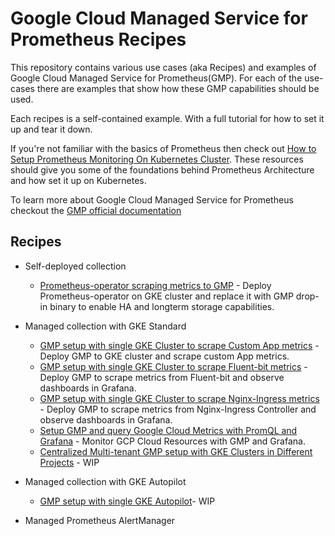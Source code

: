 # Google Cloud Managed Service for Prometheus Recipes

This repository contains various use cases (aka Recipes) and examples of Google Cloud Managed Service for Prometheus(GMP). For each of the use-cases there are examples that show how these GMP capabilities should be used.

Each recipes is a self-contained example. With a full tutorial for how to set it up and tear it down.

If you're not familiar with the basics of Prometheus then check out [How to Setup Prometheus Monitoring On Kubernetes Cluster](https://devopscube.com/setup-prometheus-monitoring-on-kubernetes/). These resources should give you some of the foundations behind Prometheus Architecture and how set it up on Kubernetes.

To learn more about Google Cloud Managed Service for Prometheus checkout the [GMP official documentation](https://cloud.google.com/stackdriver/docs/managed-prometheus)

## Recipes

- Self-deployed collection
  - [Prometheus-operator scraping metrics to GMP](./docs/prometheus-operator-to-gmp.md) - Deploy Prometheus-operator on GKE cluster and replace it with GMP drop-in binary to enable HA and longterm storage capabilities.
  
- Managed collection with GKE Standard
  - [GMP setup with single GKE Cluster to scrape Custom App metrics](./docs/gmp-with-gkestandard-custom.md) - Deploy GMP to GKE cluster and scrape custom App metrics.
  - [GMP setup with single GKE Cluster to scrape Fluent-bit metrics](./docs/gmp-with-gkestandard-flientbit.md) - Deploy GMP to scrape metrics from Fluent-bit and observe dashboards in Grafana.
  - [GMP setup with single GKE Cluster to scrape Nginx-Ingress metrics](./docs/gmp-with-gkestandard-nginxingress.md) - Deploy GMP to scrape metrics from Nginx-Ingress Controller and observe dashboards in Grafana.
  - [Setup GMP and query Google Cloud Metrics with PromQL and Grafana](./docs/gmp-for-gcp-cloud-resources.md) - Monitor GCP Cloud Resources with GMP and Grafana.
  - [Centralized Multi-tenant GMP setup with GKE Clusters in Different Projects](./docs/gmp-multi-tenant.md) - WIP

- Managed collection with GKE Autopilot
  - [GMP setup with single GKE Autopilot](./docs/gmp-with-gkeautopilot.md)- WIP

- Managed Prometheus AlertManager